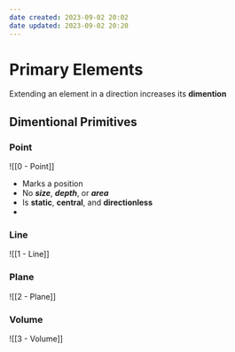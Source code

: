```yaml
---
date created: 2023-09-02 20:02
date updated: 2023-09-02 20:20
---
```


# Primary Elements

Extending an element in a direction increases its **dimention**

## Dimentional Primitives

### Point

![[0 - Point]]

- Marks a position
- No ***size***, ***depth***, or ***area***
- Is **static**, **central**, and **directionless**
- 

### Line

![[1 - Line]]

### Plane

![[2 - Plane]]

### Volume

![[3 - Volume]]
